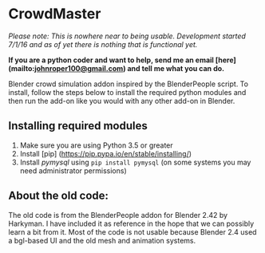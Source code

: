 # CrowdMaster
*Please note: This is nowhere near to being usable. Development started 7/1/16 and as of yet there is nothing that is functional yet.*

__If you are a python coder and want to help, send me an email [here] (mailto:johnroper100@gmail.com) and tell me what you can do.__

Blender crowd simulation addon inspired by the BlenderPeople script. To install, follow the steps below to install the required python modules and then run the add-on like you would with any other add-on in Blender.

## Installing required modules
1. Make sure you are using Python 3.5 or greater
2. Install [pip] (https://pip.pypa.io/en/stable/installing/)
3. Install *pymysql* using `pip install pymysql` (on some systems you may need administrator permissions)

## About the old code:
The old code is from the BlenderPeople addon for Blender 2.42 by Harkyman.
I have included it as reference in the hope that we can possibly learn a bit from it.
Most of the code is not usable because Blender 2.4 used a bgl-based UI and the old mesh and animation systems.
